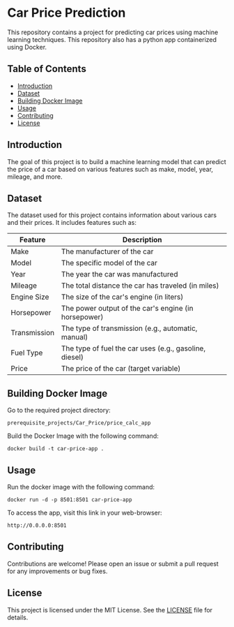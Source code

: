 # Car Price Prediction

This repository contains a project for predicting car prices using machine learning techniques.
This repository also has a python app containerized using Docker.

## Table of Contents
- [Introduction](#introduction)
- [Dataset](#dataset)
- [Building Docker Image](#builddocker)
- [Usage](#usage)
- [Contributing](#contributing)
- [License](#license)

## Introduction
The goal of this project is to build a machine learning model that can predict the price of a car based on various features such as make, model, year, mileage, and more.

## Dataset
The dataset used for this project contains information about various cars and their prices. It includes features such as:

| Feature       | Description                          |
|---------------|--------------------------------------|
| Make          | The manufacturer of the car          |
| Model         | The specific model of the car        |
| Year          | The year the car was manufactured    |
| Mileage       | The total distance the car has traveled (in miles) |
| Engine Size   | The size of the car's engine (in liters) |
| Horsepower    | The power output of the car's engine (in horsepower) |
| Transmission  | The type of transmission (e.g., automatic, manual) |
| Fuel Type     | The type of fuel the car uses (e.g., gasoline, diesel) |
| Price         | The price of the car (target variable) |

## Building Docker Image
Go to the required project directory:

```
prerequisite_projects/Car_Price/price_calc_app 
```

Build the Docker Image with the following command:

```
docker build -t car-price-app .
```

## Usage
Run the docker image with the following command:
```
docker run -d -p 8501:8501 car-price-app 
```

To access the app, visit this link in your web-browser:

```
http://0.0.0.0:8501
```

## Contributing
Contributions are welcome! Please open an issue or submit a pull request for any improvements or bug fixes.

## License
This project is licensed under the MIT License. See the [LICENSE](LICENSE) file for details.